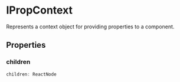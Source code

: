 # IPropContext

Represents a context object for providing properties to a component.

## Properties

### children

```ts
children: ReactNode
```
